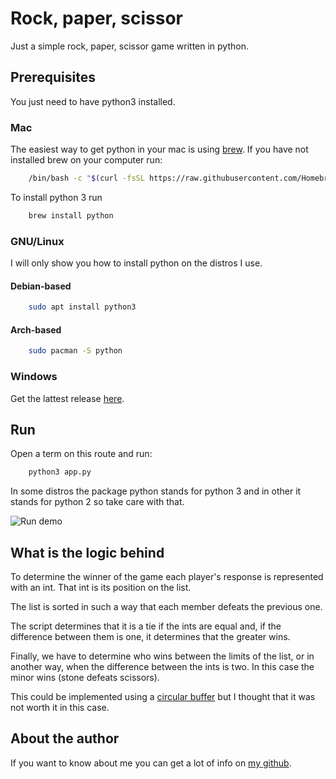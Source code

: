 # Rock, paper, scissor

Just a simple rock, paper, scissor game written in python.

## Prerequisites

You just need to have python3 installed.

### Mac

The easiest way to get python in your mac is using [brew](https://brew.sh/index_es). If you have not installed brew on your computer run:
```bash
    /bin/bash -c "$(curl -fsSL https://raw.githubusercontent.com/Homebrew/install/master/install.sh)"
```

To install python 3 run 

```bash
    brew install python
```

### GNU/Linux

I will only show you how to install python on the distros I use.

#### Debian-based

```bash
    sudo apt install python3
```

#### Arch-based

```bash
    sudo pacman -S python
```

### Windows

Get the lattest release [here](https://www.python.org/downloads/windows/).

## Run

Open a term on this route and run:

```bash
    python3 app.py
```

In some distros the package python stands for python 3 and in other it stands for python 2 so take care with that.

![Run demo](/media/RockPaperScissorDemo.png)

## What is the logic behind

To determine the winner of the game each player's response is represented with an int. That int is its position on the list.

The list is sorted in such a way that each member defeats the previous one.

The script determines that it is a tie if the ints are equal and, if the difference between them is one, it determines that the greater wins.

Finally, we have to determine who wins between the limits of the list, or in another way, when the difference between the ints is two. In this case the minor wins (stone defeats scissors).

This could be implemented using a [circular buffer](https://en.wikipedia.org/wiki/Circular_buffer) but I thought that it was not worth it in this case.

## About the author

If you want to know about me you can get a lot of info on [my github](https://github.com/seniorglez).

